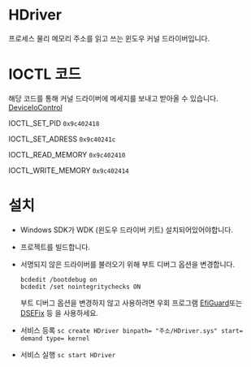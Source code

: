 # HDriver
프로세스 물리 메모리 주소를 읽고 쓰는 윈도우 커널 드라이버입니다.

# IOCTL 코드
해당 코드를 통해 커널 드라이버에 메세지를 보내고 받아올 수 있습니다. [DeviceIoControl]

IOCTL_SET_PID ```0x9c402418```

IOCTL_SET_ADRESS ```0x9c40241c```

IOCTL_READ_MEMORY ```0x9c402410```

IOCTL_WRITE_MEMORY ```0x9c402414```


# 설치
- Windows SDK가 WDK (윈도우 드라이버 키트) 설치되어있어야합니다.
  
- 프로젝트를 빌드합니다.

- 서명되지 않은 드라이버를 불러오기 위해 부트 디버그 옵션을 변경합니다.
  ```
  bcdedit /bootdebug on
  bcdedit /set nointegritychecks ON
  ```

  부트 디버그 옵션을 변경하지 않고 사용하려면 우회 프로그램 [EfiGuard]또는 [DSEFix] 등 을 사용하세요.

- 서비스 등록
  ```sc create HDriver binpath= "주소/HDriver.sys" start= demand type= kernel```

- 서비스 실행
  ```sc start HDriver```
  
[EfiGuard]: https://github.com/Mattiwatti/EfiGuard
[DSEFix]: https://github.com/hfiref0x/DSEFix
[DeviceIoControl]: https://learn.microsoft.com/ko-kr/windows/win32/api/ioapiset/nf-ioapiset-deviceiocontrol

